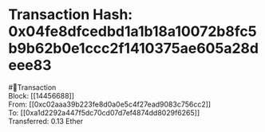 
Transaction Hash: 0x04fe8dfcedbd1a1b18a10072b8fc5b9b62b0e1ccc2f1410375ae605a28deee83
====================================================================================
  
#💸Transaction  
Block: [[14456688]]  
From: [[0xc02aaa39b223fe8d0a0e5c4f27ead9083c756cc2]]  
To: [[0xa1d2292a447f5dc70cd07d7ef4874dd8029f6265]]  
Transferred: 0.13 Ether
